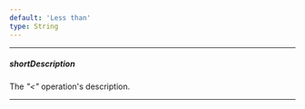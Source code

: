 ```yaml
---
default: 'Less than'
type: String
---
```

---
##### shortDescription
The *"<"* operation's description.

---
